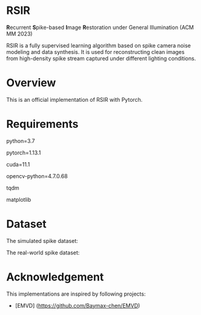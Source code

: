 # RSIR
**R**ecurrent **S**pike-based **I**mage **R**estoration under General Illumination (ACM MM 2023)

RSIR is a fully supervised learning algorithm based on spike camera noise modeling and data synthesis.
It is used for reconstructing clean images from high-density spike stream captured under different lighting conditions.

# Overview
This is an official implementation of RSIR with Pytorch.

# Requirements
python=3.7

pytorch=1.13.1

cuda=11.1

opencv-python=4.7.0.68

tqdm

matplotlib

# Dataset
The simulated spike dataset:

The real-world spike dataset:
# Acknowledgement
This implementations are inspired by following projects:

- [EMVD] (https://github.com/Baymax-chen/EMVD)
